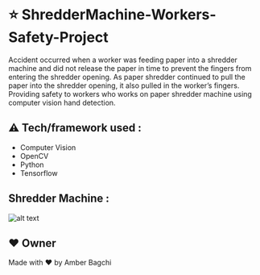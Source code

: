 # ⭐ ShredderMachine-Workers-Safety-Project

Accident occurred when a worker was feeding paper into a shredder machine and did not release the paper in time to prevent the fingers from entering the shredder opening. As paper shredder continued to pull the paper into the shredder opening, it also pulled in the worker’s fingers. Providing safety to workers who works on paper shredder machine using computer vision hand detection.

## ⚠️ Tech/framework used : 
  - Computer Vision
  - OpenCV
  - Python
  - Tensorflow

## Shredder Machine :
![alt text](https://github.com/Mann1904/ShredderMachine-Workers-Safety-Project/blob/master/test_images/img1.jpg?raw=true)


## ❤️ Owner
Made with ❤️  by Amber Bagchi


